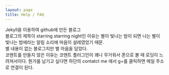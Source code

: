 ```yaml
---
layout: page
title: Help / FAQ
---
```


Jekyll을 이용하여 github에 만든 블로그  
블로그의 제목이 starring starring night인 이유는 별이 빛나는 밤이 되면 나는 별이 빛나는 밤에라는 알림 소리에 마음이 설레였었기 때문.     
별 내용이 없는 블로그지만 별 마음을 담았다.       
코멘트를 만들지 않은 이유는 코멘트 플러그인이 꽤나 무거워서 폰으로 볼 때 로딩이 느려져서이다. 
뭔가를 남기고 싶다면 하단의 contatct me 에서 g+를 클릭하면 메일 주소로 연결이 된다.       
